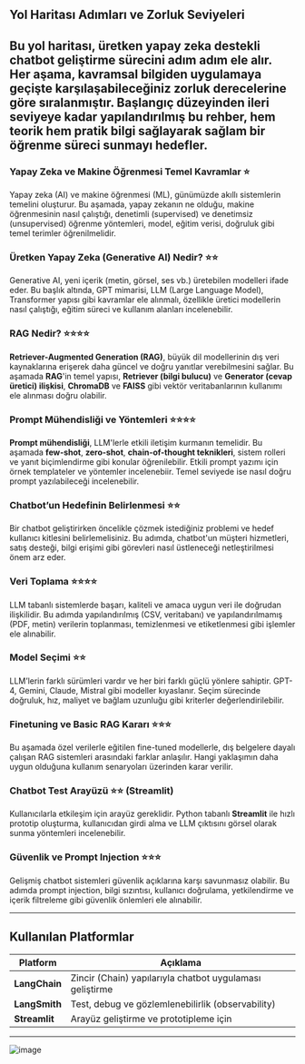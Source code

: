 ## Yol Haritası Adımları ve Zorluk Seviyeleri

Bu yol haritası, üretken yapay zeka destekli chatbot geliştirme sürecini adım adım ele alır. Her aşama, kavramsal bilgiden uygulamaya geçişte karşılaşabileceğiniz zorluk derecelerine göre sıralanmıştır. Başlangıç düzeyinden ileri seviyeye kadar yapılandırılmış bu rehber, hem teorik hem pratik bilgi sağlayarak sağlam bir öğrenme süreci sunmayı hedefler.
---

### Yapay Zeka ve Makine Öğrenmesi Temel Kavramlar ⭐

Yapay zeka (AI) ve makine öğrenmesi (ML), günümüzde akıllı sistemlerin temelini oluşturur. Bu aşamada, yapay zekanın ne olduğu, makine öğrenmesinin nasıl çalıştığı, denetimli (supervised) ve denetimsiz (unsupervised) öğrenme yöntemleri, model, eğitim verisi, doğruluk gibi temel terimler öğrenilmelidir.

### Üretken Yapay Zeka (Generative AI) Nedir? ⭐⭐

Generative AI, yeni içerik (metin, görsel, ses vb.) üretebilen modelleri ifade eder. Bu başlık altında, GPT mimarisi, LLM (Large Language Model), Transformer yapısı gibi kavramlar ele alınmalı, özellikle üretici modellerin nasıl çalıştığı, eğitim süreci ve kullanım alanları incelenebilir.

### RAG Nedir? ⭐⭐⭐⭐

**Retriever-Augmented Generation (RAG)**, büyük dil modellerinin dış veri kaynaklarına erişerek daha güncel ve doğru yanıtlar verebilmesini sağlar. Bu aşamada **RAG**'in temel yapısı, **Retriever (bilgi bulucu)** ve **Generator (cevap üretici) ilişkisi**, **ChromaDB** ve **FAISS** gibi vektör veritabanlarının kullanımı ele alınması doğru olabilir.

### Prompt Mühendisliği ve Yöntemleri ⭐⭐⭐⭐

**Prompt mühendisliği**, LLM'lerle etkili iletişim kurmanın temelidir. Bu aşamada **few-shot**, **zero-shot**, **chain-of-thought teknikleri**, sistem rolleri ve yanıt biçimlendirme gibi konular öğrenilebilir. Etkili prompt yazımı için örnek templateler ve yöntemler incelenebiir. Temel seviyede ise nasıl doğru prompt yazılabileceği incelenebilir.

### Chatbot’un Hedefinin Belirlenmesi ⭐⭐

Bir chatbot geliştirirken öncelikle çözmek istediğiniz problemi ve hedef kullanıcı kitlesini belirlemelisiniz. Bu adımda, chatbot'un müşteri hizmetleri, satış desteği, bilgi erişimi gibi görevleri nasıl üstleneceği netleştirilmesi önem arz eder.

### Veri Toplama ⭐⭐⭐⭐

LLM tabanlı sistemlerde başarı, kaliteli ve amaca uygun veri ile doğrudan ilişkilidir. Bu adımda yapılandırılmış (CSV, veritabanı) ve yapılandırılmamış (PDF, metin) verilerin toplanması, temizlenmesi ve etiketlenmesi gibi işlemler ele alınabilir.

### Model Seçimi ⭐⭐

LLM’lerin farklı sürümleri vardır ve her biri farklı güçlü yönlere sahiptir. GPT-4, Gemini, Claude, Mistral gibi modeller kıyaslanır. Seçim sürecinde doğruluk, hız, maliyet ve bağlam uzunluğu gibi kriterler değerlendirilebilir.

### Finetuning ve Basic RAG Kararı ⭐⭐⭐

Bu aşamada özel verilerle eğitilen fine-tuned modellerle, dış belgelere dayalı çalışan RAG sistemleri arasındaki farklar anlaşılır. Hangi yaklaşımın daha uygun olduğuna kullanım senaryoları üzerinden karar verilir.

### Chatbot Test Arayüzü ⭐⭐ (Streamlit)

Kullanıcılarla etkileşim için arayüz gereklidir. Python tabanlı **Streamlit** ile hızlı prototip oluşturma, kullanıcıdan girdi alma ve LLM çıktısını görsel olarak sunma yöntemleri incelenebilir.

### Güvenlik ve Prompt Injection ⭐⭐⭐

Gelişmiş chatbot sistemleri güvenlik açıklarına karşı savunmasız olabilir. Bu adımda prompt injection, bilgi sızıntısı, kullanıcı doğrulama, yetkilendirme ve içerik filtreleme gibi güvenlik önlemleri ele alınabilir.


---

## Kullanılan Platformlar

| Platform | Açıklama |
|----------|----------|
| **LangChain** | Zincir (Chain) yapılarıyla chatbot uygulaması geliştirme |
| **LangSmith** | Test, debug ve gözlemlenebilirlik (observability) |
| **Streamlit** | Arayüz geliştirme ve prototipleme için |

---
![image](https://github.com/user-attachments/assets/9bb68f65-7bf1-4c96-8671-132e7dc131a3)

